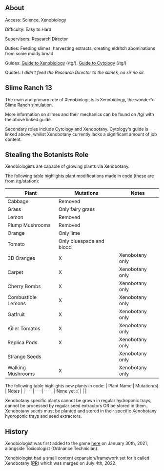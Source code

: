 ## About
Access: Science, Xenobiology

Difficulty: Easy to Hard

Supervisors: Research Director

Duties: Feeding slimes, harvesting extracts, creating eldritch abominations from some moldy bread

Guides: [Guide to Xenobiology](https://tgstation13.org/wiki/Guide_to_xenobiology) (/tg/), [Guide to Cytology](https://tgstation13.org/wiki/Guide_to_cytology) (/tg/)

Quotes: _I didn't feed the Research Director to the slimes, no sir no sir._

## Slime Ranch 13
The main and primary role of Xenobiologists is Xenobiology, the wonderful Slime Ranch simulation. 

More information on slimes and their mechanics can be found on /tg/ with the above linked guide.

Secondary roles include Cytology and Xenobotany. Cytology's guide is linked above, whilist Xenobotany currently lacks a significant amount of job content.

## Stealing the Botanists Role
Xenobiologists are capable of growing plants via Xenobotany. 

The following table highlights plant modifications made in code (these are from /tg/station):

| Plant | Mutations | Notes | 
|----|----|----|
| Cabbage | Removed | 
| Grass | Only fairy grass |
| Lemon | Removed |
| Plump Mushrooms | Removed |
| Orange | Only lime |
| Tomato | Only bluespace and blood |
| 3D Oranges | X | Xenobotany only |
| Carpet | X | Xenobotany only |
| Cherry Bombs | X | Xenobotany only | 
| Combustible Lemons | X | Xenobotany only | 
| Gatfruit | X | Xenobotany only | 
| Killer Tomatos | X | Xenobotany only |
| Replica Pods | X | Xenobotany only |
| Strange Seeds | | Xenobotany only |
| Walking Mushrooms | X | Xenobotany only |

The following table highlights new plants in code:
| Plant Name | Mutation(s) | Notes |
|----|----|----|
| None yet :( | | |

Xenobotany specific plants cannot be grown in regular hydroponic trays, cannot be processed by regular seed extractors OR be stored in them. Xenobotany seeds must be planted and stored in their specific Xenobotany hydroponic trays and seed extractors.

## History

Xenobiologist was first added to the game [here](https://github.com/TaleStation/JollyStation-Commit-Archive/commit/2275a07c43ce5ae9f411ef366c03e1ca836a2e71) on January 30th, 2021, alongside Toxicologist (Ordnance Technician).

Xenobiologist had a small content expansion/framework set for it called Xenobotany ([PR](https://github.com/TaleStation/TaleStation/pull/1205)) which was merged on July 4th, 2022.